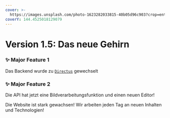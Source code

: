 ```yaml
---
cover: >-
  https://images.unsplash.com/photo-1623282033815-40b05d96c903?crop=entropy&cs=tinysrgb&fm=jpg&ixid=MnwxOTcwMjR8MHwxfHNlYXJjaHwxfHxhcGl8ZW58MHx8fHwxNjY2MzA0OTQ2&ixlib=rb-4.0.3&q=80
coverY: 144.4525018129079
---
```


# Version 1.5: Das neue Gehirn

### **✨ Major Feature 1**

Das Backend wurde zu [`Directus`](https://directus.io) gewechselt

### **✨ Major Feature 2**

Die API hat jetzt eine Bildverarbeitungsfunktion und einen neuen Editor!

Die Website ist stark gewachsen! Wir arbeiten jeden Tag an neuen Inhalten und Technologien!

